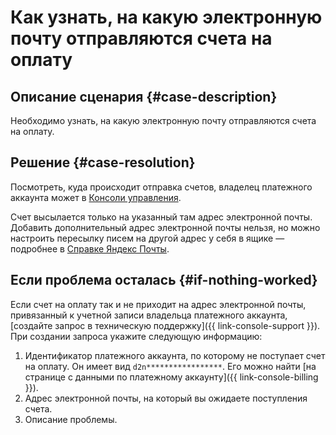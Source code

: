 # Как узнать, на какую электронную почту отправляются счета на оплату


## Описание сценария {#case-description}

Необходимо узнать, на какую электронную почту отправляются счета на оплату.

## Решение {#case-resolution}

Посмотреть, куда происходит отправка счетов, владелец платежного аккаунта может в [Консоли управления](https://console.yandex.cloud/settings).

Счет высылается только на указанный там адрес электронной почты. Добавить дополнительный адрес электронной почты нельзя, но можно настроить пересылку писем на другой адрес у себя в ящике — подробнее в [Справке Яндекс Почты](https://yandex.ru/support/mail/web/preferences/filters/forwarding.html).

## Если проблема осталась {#if-nothing-worked}

Если счет на оплату так и не приходит на адрес электронной почты, привязанный к учетной записи владельца платежного аккаунта, [создайте запрос в техническую поддержку]({{ link-console-support }}). При создании запроса укажите следующую информацию:

1. Идентификатор платежного аккаунта, по которому не поступает счет на оплату.  Он имеет вид `d2n*****************`.  Его можно найти [на странице с данными по платежному аккаунту]({{ link-console-billing }}).
1. Адрес электронной почты, на который вы ожидаете поступления счета.
1. Описание проблемы.
